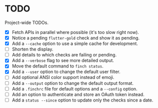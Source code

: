 # TODO

Project-wide TODOs.

- [x] Fetch APIs in parallel where possible (it's too slow right now).
- [x] Notice a pending `flutter-gold` check and show it as pending.
- [x] Add a `--cache` option to use a simple cache for development.
- [ ] Shorten the display.
- [ ] Add details to which checks are failing or pending.
- [x] Add a `--verbose` flag to see more detailed output.
- [x] Move the default command to `finch status`.
- [x] Add a `--user` option to change the default user filter.
- [ ] Add optional ANSI color support instead of emoji.
- [ ] Add a `--output` option to change the default output format.
- [ ] Add a `.finchrc` file for default options and a `--config` option.
- [ ] Add an option to authenticate and store an OAuth token instead.
- [ ] Add a `status --since` option to update only the checks since a date.
